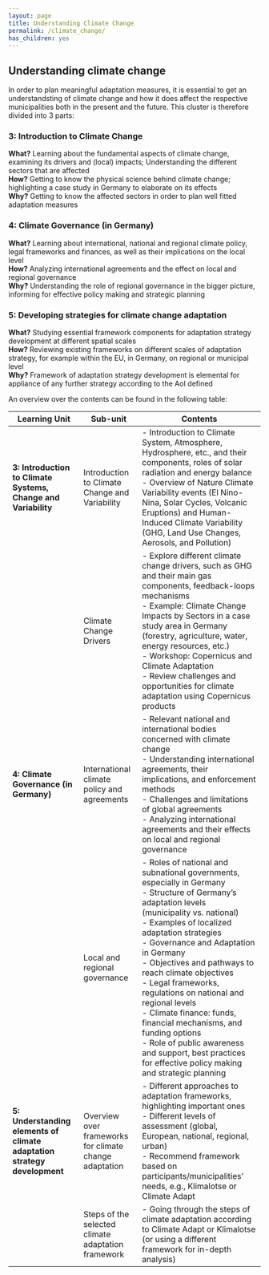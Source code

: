 ```yaml
---
layout: page
title: Understanding Climate Change
permalink: /climate_change/
has_children: yes
---
```

## Understanding climate change 
In order to plan meaningful adaptation measures, it is essential to get an understandsting of climate change and how it does affect the respective municipalities both in the present and the future. This cluster is therefore divided into 3 parts:

### 3: Introduction to Climate Change
<b>What?</b> Learning about the fundamental aspects of climate change, examining its drivers and (local) impacts; Understanding the different sectors that are affected <br>
<b>How?</b> Getting to know the physical science behind climate change; highlighting a case study in Germany to elaborate on its effects <br>
<b>Why?</b> Getting to know the affected sectors in order to plan well fitted adaptation measures 

### 4: Climate Governance (in Germany)
<b>What?</b> Learning about international, national and regional climate policy, legal frameworks and finances, as well as their implications on the local level <br>
<b>How?</b> Analyzing international agreements and the effect on local and regional governance <br>
<b>Why?</b> Understanding the role of regional governance in the bigger picture, informing for effective policy making and strategic planning <br>

### 5: Developing strategies for climate change adaptation 
<b>What?</b> Studying essential framework components for adaptation strategy development at different spatial scales <br>
<b>How?</b> Reviewing existing frameworks on different scales of adaptation strategy, for example within the EU, in Germany, on regional or municipal level <br>
<b>Why?</b> Framework of adaptation strategy development is elemental for appliance of any further strategy according to the AoI defined 

An overview over the contents can be found in the following table:


| Learning Unit                                          | Sub-unit                                                    | Contents                                                                                                                                                                              |
|--------------------------------------------------------|-------------------------------------------------------------|----------------------------------------------------------------------------------------------------------------------------------------------------------------------------------------|
| **3: Introduction to Climate Systems, Change and Variability** | Introduction to Climate Change and Variability                 | - Introduction to Climate System, Atmosphere, Hydrosphere, etc., and their components, roles of solar radiation and energy balance  <br> - Overview of Nature Climate Variability events (El Nino-Nina, Solar Cycles, Volcanic Eruptions) and Human-Induced Climate Variability (GHG, Land Use Changes, Aerosols, and Pollution) |
|                                                         | Climate Change Drivers                                        | - Explore different climate change drivers, such as GHG and their main gas components, feedback-loops mechanisms <br> - Example: Climate Change Impacts by Sectors in a case study area in Germany (forestry, agriculture, water, energy resources, etc.)  <br> - Workshop: Copernicus and Climate Adaptation <br> - Review challenges and opportunities for climate adaptation using Copernicus products |
| **4: Climate Governance (in Germany)**                  |  International climate policy and agreements                    | - Relevant national and international bodies concerned with climate change <br> - Understanding international agreements, their implications, and enforcement methods <br> - Challenges and limitations of global agreements <br> - Analyzing international agreements and their effects on local and regional governance |
|                                                         | Local and regional governance                                   | - Roles of national and subnational governments, especially in Germany <br> - Structure of Germany’s adaptation levels (municipality vs. national) <br> - Examples of localized adaptation strategies <br> - Governance and Adaptation in Germany <br> - Objectives and pathways to reach climate objectives <br> - Legal frameworks, regulations on national and regional levels <br> - Climate finance: funds, financial mechanisms, and funding options <br> - Role of public awareness and support, best practices for effective policy making and strategic planning |
| **5: Understanding elements of climate adaptation strategy development** | Overview over frameworks for climate change adaptation       | - Different approaches to adaptation frameworks, highlighting important ones <br> - Different levels of assessment (global, European, national, regional, urban) <br> - Recommend framework based on participants/municipalities' needs, e.g., Klimalotse or Climate Adapt |
|                                                         | Steps of the selected climate adaptation framework             | - Going through the steps of climate adaptation according to Climate Adapt or Klimalotse (or using a different framework for in-depth analysis)       |
